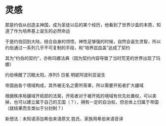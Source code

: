 # 灵感

<!-- 秩序局：能源动力应对部部长A 有个愿望，就是种太阳

太阳计划通过后，遗物管理部和缄默者之塔共同监管的`序列93 沉眠太阳`被送到了A手上

但是，计划并没有像想想的一样发展

某一天，突然出现一伙恐怖组织（结社）对帝国边境的多个贸易城市发动了攻击，大量的高级战斗力都被派出去支援了，此时秩序局内部的防御力也降到了最低

于是，A就被人借着这个机会污染了

A在感染模因病毒后，从小到大的愿望被扭曲了

“种太阳”真的如同儿歌一样，种下一个太阳，一个挂在冬天，一个挂在晚上...等等

但由于表现在外在的，如同A 当时所说的一样，所以并没有引起太大的怀疑

而后，当所有的太阳都被种好后，“沉眠太阳”苏醒了

`序列5 活太阳·明妮阿波利亚`诞生

初生无知的她，只是独立的行于世间游历，但很快就被帝国的乱象感到厌恶

而后她离开了帝国，前往更多国家，比如联邦，比如教廷

但是，无一例外的，这些地方也都是一样的烂，谈不上谁比谁好

此后，他来到了造物神殿，收到了造物主的意志，开始灭世 -->

<!-- 
他看到了黑影，灵魂发出了尖啸
圣者 约伯
一瞬间，庞大的知识将他的灵魂撑炸
他看到约伯的一个片段 -->

那是约伯从创造主神国，成为圣徒以后的某个经历，他看到了世界沙盒的本质，知道了作为培养基上诞生的必然命运

于是约伯回到大陆，结合自身的领悟，神性足够强的时候，自然会诞生灵智，所以约伯通过一系列几乎不可复制的手段，和“培养皿皿盖”达成了契约

其为“约伯的契约”，亦称玛娜法典（因为契约内容导致了当时荒芜的世界出现了玛娜）

约伯唤醒了沉眠太阳，序列5 日冕 明妮阿波利亚诞生


帝国由各个境域构成，其外被无名之雾所笼罩，所以需要开拓者扩大疆域

根据秩序局疆域开拓部的法案，开拓者对于被开拓的境域有优先处置权，可以卖掉，也可以建立属于自己的王国（？），拥有一定的自治权，但总体上归属于帝国（就结果而言类似于分封制？）



新想法：未知语添加希伯来语原文
姓氏、家族用希伯来语音译